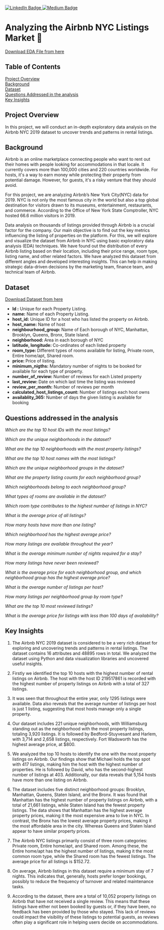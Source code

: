 <div id="badges">
  <a href="https://www.linkedin.com/in/kshitija-chilbule-b98515309/" target="_blank">
    <img src="https://img.shields.io/badge/LinkedIn-blue?style=for-the-badge&logo=linkedin&logoColor=white" alt="LinkedIn Badge"/>
  </a>
  <a href="https://medium.com/@KshitijaChilbule/exploring-the-nyc-airbnb-market-1236f704431c" target="_blank">
    <img src="https://img.shields.io/badge/Medium-12100E?style=for-the-badge&logo=medium&logoColor=white" alt="Medium Badge"/>
  </a>
</div>


# Analyzing the Airbnb NYC Listings Market 🏨
[Download EDA File from here](https://github.com/itzzkshitija/Exploring-the-NYC-Airbnb-Market/blob/main/EDA.ipynb)
## Table of Contents
[Project Overview](#project-overview)
<br>
[Background](#background)
<br>
[Dataset](#dataset)
<br>
[Questions Addressed in the analysis](#questions-addressed-in-the-analysis)
<br>
[Key Insights](#key-insights)

## Project Overview 
In this project, we will conduct an in-depth exploratory data analysis on the Airbnb NYC 2019 dataset to uncover trends and patterns in rental listings. 

## Background 
Airbnb is an online marketplace connecting people who want to rent out their homes with people looking for accommodations in that locale. It currently covers more than 100,000 cities and 220 countries worldwide. For hosts, it's a way to earn money while protecting their property from potential damage. However, for guests, it's a risky venture that they should avoid.

For this project, we are analyzing Airbnb’s New York City(NYC) data for 2019. NYC is not only the most famous city in the world but also a top global destination for visitors drawn to its museums, entertainment, restaurants, and commerce. According to the Office of New York State Comptroller, NYC hosted 66.6 million visitors in 2019.

Data analysis on thousands of listings provided through Airbnb is a crucial factor for the company. Our main objective is to find out the key metrics influencing the listing of properties on the platform. For this, we will explore and visualize the dataset from Airbnb in NYC using basic exploratory data analysis (EDA) techniques. We have found out the distribution of every Airbnb listing based on their location, including their price range, room type, listing name, and other related factors. We have analyzed this dataset from different angles and developed interesting insights. This can help in making strategic data-driven decisions by the marketing team, finance team, and technical team of Airbnb.

## Dataset
[Download Dataset from here](https://github.com/itzzkshitija/Exploring-the-NYC-Airbnb-Market/blob/main/Airbnb.csv)
<ul>
<li><b>Id :</b> Unique for each Property Listing.</li>

<li><b>name:</b> Name of each Property Listing.</li>

<li><b>host_id:</b> Unique ID for a host who has listed the property on Airbnb.</li>

<li><b>host_name:</b> Name of host</li>

<li><b>neighbourhood_group: </b> Name of Each borough of NYC, Manhattan, Brooklyn, Queens, Bronx, State Island.</li>

<li><b>neighborhood: </b> Area in each borough of NYC</li>

<li><b>latitude, longitude: </b> Co-ordinates of each listed property</li>

<li><b>room_type: </b> Different types of rooms available for listing, Private room, Entire home/apt, Shared room.</li>

<li><b>price: </b> Price of listing.</li>

<li><b>minimum_nigths:</b> Mandatory number of nights to be booked for available for each type of property.</li>

<li><b>number_of_review: </b> Number of reviews for each Listed property</li>

<li><b>last_review: </b> Date on which last time the listing was reviewed</li>

<li><b>review_per_month:</b>  Number of reviews per month</li>

<li><b>calculated_host_listings_count:</b> Number of listings each host owns</li>

<li><b>availablity_365:</b> Number of days the given listing is available for booking</li>

</ul>

## Questions addressed in the analysis
*Which are the top 10 host IDs with the most listings?*

*Which are the unique neighborhoods in the dataset?*
  
*What are the top 10 neighborhoods with the most property listings?*
  
*What are the top 10 host names with the most listings?*
  
*Which are the unique neighborhood groups in the dataset?*
  
*What are the property listing counts for each neighborhood group?*
  
*Which neighborhoods belong to each neighborhood group?*
  
*What types of rooms are available in the dataset?*
  
*Which room type contributes to the highest number of listings in NYC?*
  
*What is the average price of all listings?*
  
*How many hosts have more than one listing?*
  
*Which neighborhood has the highest average price?*
  
*How many listings are available throughout the year?*
  
*What is the average minimum number of nights required for a stay?*
  
*How many listings have never been reviewed?*
  
*What is the average price for each neighborhood group, and which neighborhood group has the highest average price?*
  
*What is the average number of listings per host?*
  
*How many listings per neighborhood group by room type?*
  
*What are the top 10 most reviewed listings?*
  
*What is the average price for listings with less than 100 days of availability?*

## Key Insights

1. The Airbnb NYC 2019 dataset is considered to be a very rich dataset for exploring and uncovering trends and patterns in rental listings. The dataset contains 16 attributes and 48895 rows in total. We analyzed the dataset using Python and data visualization libraries and uncovered useful insights. 

2. Firstly we identified the top 10 hosts with the highest number of rental listings on Airbnb. The host with the host ID 219517861 is recorded with the highest number of property listings on Airbnb with a total of 327 listings.

3. It was seen that throughout the entire year, only 1295 listings were available. Data also reveals that the average number of listings per host is just 1 listing, suggesting that most hosts manage only a single property. 
 
4. Our dataset includes 221 unique neighborhoods, with Williamsburg standing out as the neighborhood with the most property listings, totaling 3,920 listings. It is followed by Bedford-Stuyvesant and Harlem, with 3,714 and 2,658 listings, respectively. Fort Wadsworth has the highest average price, at $800.

5. We analyzed the top 10 hosts to identify the one with the most property listings on Airbnb. Our findings show that Michael holds the top spot with 417 listings, making him the host with the highest number of properties. He is followed by David, who has the second-highest number of listings at 403. Additionally, our data reveals that 5,154 hosts have more than one listing on Airbnb.

6. The dataset includes five distinct neighborhood groups: Brooklyn, Manhattan, Queens, Staten Island, and the Bronx. It was found that Manhattan has the highest number of property listings on Airbnb, with a total of 21,661 listings, while Staten Island has the fewest property listings. The data shows that Manhattan has the highest average property prices, making it the most expensive area to live in NYC. In contrast, the Bronx has the lowest average property prices, making it the most affordable area in the city. Whereas Queens and Staten Island appear to have similar property prices.

7. The Airbnb NYC listings primarily consist of three room categories: Private room, Entire home/apt, and Shared room. Among these, the Entire home/apt has the highest number of listings, making it the most common room type, while the Shared room has the fewest listings. The average price for all listings is $152.72. 

8. On average, Airbnb listings in this dataset require a minimum stay of 7 nights. This indicates that, generally, hosts prefer longer bookings, possibly to reduce the frequency of turnover and related maintenance tasks.

9. According to the dataset, there are a total of 10,052 property listings on Airbnb that have not received a single review. This means that these listings have either not been booked by guests or, if they have been, no feedback has been provided by those who stayed. This lack of reviews could impact the visibility of these listings to potential guests, as reviews often play a significant role in helping users decide on accommodations.
